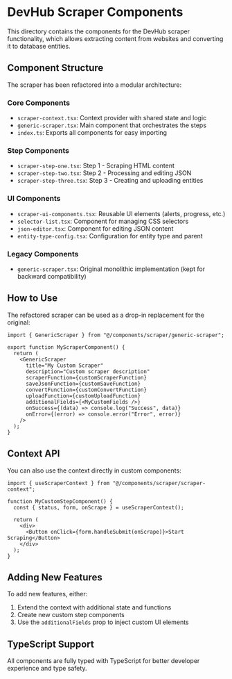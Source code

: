 # DevHub Scraper Components

This directory contains the components for the DevHub scraper functionality, which allows extracting content from websites and converting it to database entities.

## Component Structure

The scraper has been refactored into a modular architecture:

### Core Components

- `scraper-context.tsx`: Context provider with shared state and logic
- `generic-scraper.tsx`: Main component that orchestrates the steps
- `index.ts`: Exports all components for easy importing

### Step Components

- `scraper-step-one.tsx`: Step 1 - Scraping HTML content
- `scraper-step-two.tsx`: Step 2 - Processing and editing JSON
- `scraper-step-three.tsx`: Step 3 - Creating and uploading entities

### UI Components

- `scraper-ui-components.tsx`: Reusable UI elements (alerts, progress, etc.)
- `selector-list.tsx`: Component for managing CSS selectors
- `json-editor.tsx`: Component for editing JSON content
- `entity-type-config.tsx`: Configuration for entity type and parent

### Legacy Components

- `generic-scraper.tsx`: Original monolithic implementation (kept for backward compatibility)

## How to Use

The refactored scraper can be used as a drop-in replacement for the original:

```tsx
import { GenericScraper } from "@/components/scraper/generic-scraper";

export function MyScraperComponent() {
  return (
    <GenericScraper
      title="My Custom Scraper"
      description="Custom scraper description"
      scraperFunction={customScraperFunction}
      saveJsonFunction={customSaveFunction}
      convertFunction={customConvertFunction}
      uploadFunction={customUploadFunction}
      additionalFields={<MyCustomFields />}
      onSuccess={(data) => console.log("Success", data)}
      onError={(error) => console.error("Error", error)}
    />
  );
}
```

## Context API

You can also use the context directly in custom components:

```tsx
import { useScraperContext } from "@/components/scraper/scraper-context";

function MyCustomStepComponent() {
  const { status, form, onScrape } = useScraperContext();

  return (
    <div>
      <Button onClick={form.handleSubmit(onScrape)}>Start Scraping</Button>
    </div>
  );
}
```

## Adding New Features

To add new features, either:

1. Extend the context with additional state and functions
2. Create new custom step components
3. Use the `additionalFields` prop to inject custom UI elements

## TypeScript Support

All components are fully typed with TypeScript for better developer experience and type safety.
